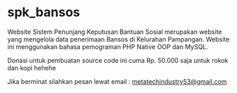# spk_bansos
Website Sistem Penunjang Keputusan Bantuan Sosial merupakan website yang mengelola data penerimaan Bansos di Kelurahan Pampangan. Website ini menggunakan bahasa pemograman PHP Native OOP dan MySQL.

Donasi untuk pembuatan source code ini cuma Rp. 50.000 saja untuk rokok dan kopi hehehe

Jika berminat silahkan pesan lewat email : metatechindustry53@gmail.com
